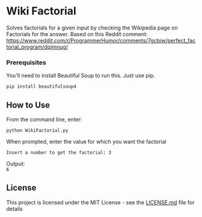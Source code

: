 # Wiki Factorial

Solves factorials for a given input by checking the Wikipedia page on Factorials for the answer. Based on this Reddit comment: https://www.reddit.com/r/ProgrammerHumor/comments/7gcbiw/perfect_factorial_program/dqimnug/

### Prerequisites

You'll need to install Beautiful Soup to run this. Just use pip.

```
pip install beautifulsoup4
```
## How to Use
From the command line, enter:  
```
python WikiFactorial.py
```
When prompted, enter the value for which you want the factorial
```
Insert a number to get the factorial: 3
```
Output:  
`6`
  
  
## License

This project is licensed under the MIT License - see the [LICENSE.md](LICENSE.md) file for details
